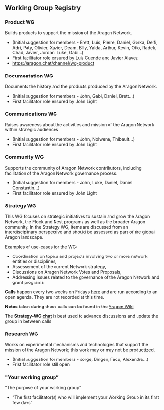 ## Working Group Registry

### Product WG

Builds products to support the mission of the Aragon Network.

* (Initial suggestion for members - Brett, Luis, Pierre, Daniel, Gorka, Delfi, Adri, Paty, Olivier, Xavier, Deam, Billy, Yalda, Arthur, Kevin, Otto, Radek, Chad, Javier, Jordan, Luke, Gabi...)
* First facilitator role ensured by Luis Cuende and Javier Alavez
* https://aragon.chat/channel/wg-product

### Documentation WG

Documents the history and the products produced by the Aragon Network.

* (Initial suggestion for members - John, Gabi, Daniel, Brett...)
* First facilitator role ensured by John Light

### Communications WG

Raises awareness about the activities and mission of the Aragon Network within strategic audiences

* (Initial suggestion for members - John, Nolwenn, Thibault...)
* First facilitator role ensured by John Light

### Community WG

Supports the community of Aragon Network contributors, including facilitation of the Aragon Network governance process.

* (Initial suggestion for members - John, Luke, Daniel, Daniel Constantin...)
* First facilitator role ensured by John Light

### Strategy WG

This WG focuses on strategic initiatives to sustain and grow the Aragon Network, the Flock and Nest programs as well as the broader Aragon community. In the Strategy WG, items are discussed from an interdisciplinary perspective and should be assessed as part of the global Aragon landscape.

Examples of use-cases for the WG:

* Coordination on topics and projects involving two or more network entities or disciplines,
* Assessement of the current Network strategy,
* Discussions on Aragon Network Votes and Proposals,
* Addressing issues related to the governance of the Aragon Network and grant programs


**Calls** happen every two weeks on Fridays [here](https://meet.google.com/bye-ztbk-bfh?authuser=1) and are run according to an open agenda. They are not recorded at this time.

**Notes** taken during these calls can be found in the [Aragon Wiki](https://wiki.aragon.org/working-groups/meeting-notes/strategy-wg/Strategycall20190705/)

The **Strategy-WG [chat](https://aragon.chat/channel/wg-product)** is best used to advance discussions and update the group in between calls


### Research WG

Works on experimental mechanisms and technologies that support the mission of the Aragon Network; this work may or may not be productized.

* (Initial suggestion for members - Jorge, Bingen, Facu, Alexandre...)
* Frist facilitator role still open

### "Your working group”

“The purpose of your working group”

* “The first facilitator(s) who will implement your Working Group in its first few days”


